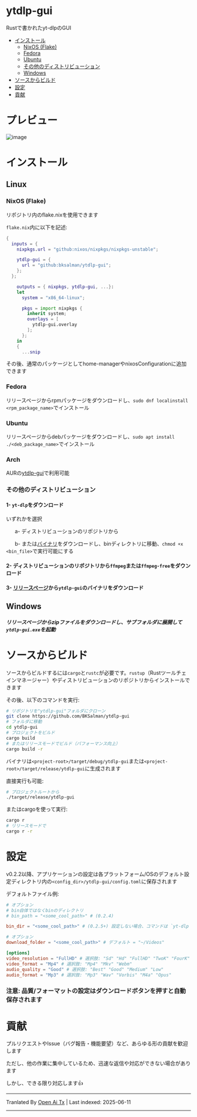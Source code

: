# ytdlp-gui
Rustで書かれたyt-dlpのGUI

- [インストール](https://github.com/BKSalman/ytdlp-gui#installation)
  - [NixOS (Flake)](https://github.com/BKSalman/ytdlp-gui#nixos-flake)
  - [Fedora](https://github.com/BKSalman/ytdlp-gui#fedora)
  - [Ubuntu](https://github.com/BKSalman/ytdlp-gui#ubuntu)
  - [その他のディストリビューション](https://github.com/BKSalman/ytdlp-gui#other-distributions)
  - [Windows](https://github.com/BKSalman/ytdlp-gui#windows)
- [ソースからビルド](https://github.com/BKSalman/ytdlp-gui#build-from-source)
- [設定](https://github.com/BKSalman/ytdlp-gui#configuration)
- [貢献](https://github.com/BKSalman/ytdlp-gui#contribution)

# プレビュー
![image](https://github.com/user-attachments/assets/edeecfe8-4d5b-4f10-b5e3-35188d9a23a5)


# インストール
## Linux

### NixOS (Flake)
リポジトリ内のflake.nixを使用できます

`flake.nix`内に以下を記述:
```nix
{
  inputs = {
    nixpkgs.url = "github:nixos/nixpkgs/nixpkgs-unstable";

    ytdlp-gui = {
      url = "github:bksalman/ytdlp-gui";
    };
  };

    outputs = { nixpkgs, ytdlp-gui, ...}:
    let
      system = "x86_64-linux";

      pkgs = import nixpkgs {
        inherit system;
        overlays = [
          ytdlp-gui.overlay
        ];
      };
    in
    {
      ...snip
```

その後、通常のパッケージとしてhome-managerやnixosConfigurationに追加できます

### Fedora
リリースページからrpmパッケージをダウンロードし、``sudo dnf localinstall <rpm_package_name>``でインストール

### Ubuntu
リリースページからdebパッケージをダウンロードし、``sudo apt install ./<deb_package_name>``でインストール

### Arch

AURの[ytdlp-gui](https://aur.archlinux.org/packages/ytdlp-gui)で利用可能

### その他のディストリビューション

#### 1- ``yt-dlp``をダウンロード
いずれかを選択

&nbsp; &nbsp; &nbsp; a- ディストリビューションのリポジトリから

&nbsp; &nbsp; &nbsp; b- または[バイナリ](https://github.com/yt-dlp/yt-dlp/releases/latest/download/yt-dlp)をダウンロードし、binディレクトリに移動、`chmod +x <bin_file>`で実行可能にする

#### 2- ディストリビューションのリポジトリから``ffmpeg``または``ffmpeg-free``をダウンロード


#### 3- [リリースページ](https://github.com/BKSalman/ytdlp-gui/releases)から``ytdlp-gui``のバイナリをダウンロード

## Windows
##### リリースページからzipファイルをダウンロードし、サブフォルダに展開して``ytdlp-gui.exe``を起動

# ソースからビルド
ソースからビルドするには`cargo`と`rustc`が必要です。`rustup`（Rustツールチェインマネージャー）やディストリビューションのリポジトリからインストールできます

その後、以下のコマンドを実行:
```bash
# リポジトリを"ytdlp-gui"フォルダにクローン
git clone https://github.com/BKSalman/ytdlp-gui
# フォルダに移動
cd ytdlp-gui
# プロジェクトをビルド
cargo build
# またはリリースモードでビルド（パフォーマンス向上）
cargo build -r
```
バイナリは`<project-root>/target/debug/ytdlp-gui`または`<project-root>/target/release/ytdlp-gui`に生成されます

直接実行も可能:
```bash
# プロジェクトルートから
./target/release/ytdlp-gui
```

またはcargoを使って実行:
```bash
cargo r
# リリースモードで
cargo r -r
```

# 設定

v0.2.2以降、アプリケーションの設定は各プラットフォーム/OSのデフォルト設定ディレクトリ内の``<config_dir>/ytdlp-gui/config.toml``に保存されます

デフォルトファイル例:

```toml
# オプション
# bin自体ではなくbinのディレクトリ
# bin_path = "<some_cool_path>" # (0.2.4)

bin_dir = "<some_cool_path>" # (0.2.5+) 設定しない場合、コマンドは `yt-dlp <app_args>`

# オプション
download_folder = "<some_cool_path>" # デフォルト = "~/Videos"

[options]
video_resolution = "FullHD" # 選択肢: "Sd" "Hd" "FullHD" "TwoK" "FourK"
video_format = "Mp4" # 選択肢: "Mp4" "Mkv" "Webm"
audio_quality = "Good" # 選択肢: "Best" "Good" "Medium" "Low"
audio_format = "Mp3" # 選択肢: "Mp3" "Wav" "Vorbis" "M4a" "Opus"
```

### 注意: 品質/フォーマットの設定はダウンロードボタンを押すと自動保存されます

# 貢献
プルリクエストやIssue（バグ報告・機能要望）など、あらゆる形の貢献を歓迎します

ただし、他の作業に集中しているため、迅速な返信や対応ができない場合があります

しかし、できる限り対応します👍

---

Tranlated By [Open Ai Tx](https://github.com/OpenAiTx/OpenAiTx) | Last indexed: 2025-06-11

---